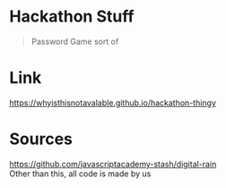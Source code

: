 # Hackathon Stuff
> Password Game sort of
# Link
https://whyisthisnotavalable.github.io/hackathon-thingy
# Sources
https://github.com/javascriptacademy-stash/digital-rain <br/>
Other than this, all code is made by us
